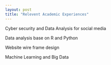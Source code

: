 ```yaml
---
layout: post
title: "Relevent Academic Experiences"
---
```

Cyber security and Data Analysis for social media

Data analysis base on R and Python

Website wire frame design 

Machine Learning and Big Data
